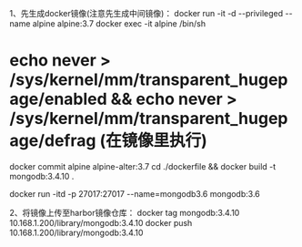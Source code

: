 1、先生成docker镜像(注意先生成中间镜像)：
docker  run -it -d --privileged   --name alpine alpine:3.7
docker exec -it alpine /bin/sh
  # echo never > /sys/kernel/mm/transparent_hugepage/enabled && echo never > /sys/kernel/mm/transparent_hugepage/defrag (在镜像里执行)
docker commit alpine alpine-alter:3.7
cd ./dockerfile  && docker build -t mongodb:3.4.10 .


docker run -itd -p 27017:27017 --name=mongodb3.6 mongodb:3.6

2、将镜像上传至harbor镜像仓库：
docker tag mongodb:3.4.10 10.168.1.200/library/mongodb:3.4.10
docker push 10.168.1.200/library/mongodb:3.4.10
